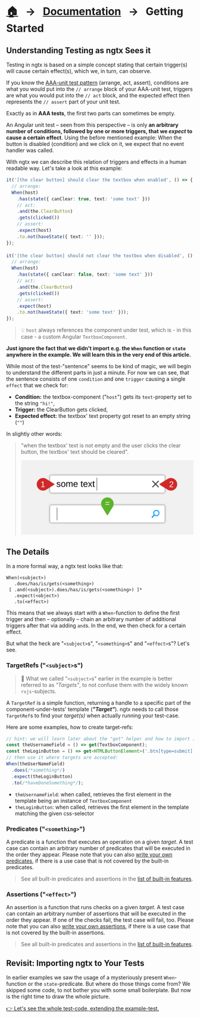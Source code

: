 [home]: ../README.md
[overview]: ./overview.md
[addngtx]: ./add-ngtx.md
[builtins]: ./built-in.md
[extensionfns]: ./extending.md

# [🏠][home] &nbsp; → &nbsp; [Documentation][overview] &nbsp; → &nbsp; **Getting Started**

## Understanding Testing as ngtx Sees it

Testing in ngtx is based on a simple concept stating that certain trigger(s) will cause certain effect(s), which we, in turn, can observe.

If you know the [AAA-unit test pattern](https://robertmarshall.dev/blog/arrange-act-and-assert-pattern-the-three-as-of-unit-testing/) (arrange, act, assert), conditions are what you would put into the `// arrange` block of your AAA-unit test, triggers are what you would put into the `// act` block, and the expected effect then represents the `// assert` part of your unit test.

Exactly as in **AAA tests**, the first two parts can sometimes be empty.

An Angular unit test – seen from this perspective – is only **an arbitrary number of conditions, followed by one or more triggers, that we _expect_ to cause a certain effect**. Using the before mentioned example: When the button is disabled (condition) and we click on it, we expect that no event handler was called.

With ngtx we can describe this relation of triggers and effects in a human readable way. Let's take a look at this example:

```ts
it('[the clear button] should clear the textbox when enabled', () => {
  // arrange:
  When(host)
    .has(state({ canClear: true, text: 'some text' }))
    // act:
    .and(the.ClearButton)
    .gets(clicked())
    // assert:
    .expect(host)
    .to.not(haveState({ text: '' }));
});

it('[the clear button] should not clear the textbox when disabled', () => {
  // arrange:
  When(host)
    .has(state({ canClear: false, text: 'some text' }))
    // act:
    .and(the.ClearButton)
    .gets(clicked())
    // assert:
    .expect(host)
    .to.not(haveState({ text: 'some text' }));
});
```

> 💡 `host` always references the component under test, which is - in this case - a custom Angular `TextboxComponent`.

**Just ignore the fact that we didn't import e.g. the `When` function or `state` anywhere in the example. We will learn this in the very end of this article.**

While most of the test-"sentence" seems to be kind of magic, we will begin to understand the different parts in just a minute. For now we can see, that the sentence consists of one `condition` and one `trigger` causing a single `effect` that we check for:

- **Condition:** the textbox-component ("`host`") gets its `text`-property set to the string `"hi!"`,
- **Trigger:** the ClearButton gets clicked,
- **Expected effect:** the textbox' text property got reset to an empty string (`""`)

In slightly other words:

> "when the textbox' text is not empty and the user clicks the clear button, the textbox' text should be cleared".
>
> ![The unit test](./media/unitTest_textbox.svg)

## The Details

In a more formal way, a ngtx test looks like that:

```
When(<subject>)
   .does/has/is/gets(<something>)
 [ .and(<subject>).does/has/is/gets(<something>) ]*
   .expect(<object>)
   .to(<effect>)
```

This means that we always start with a `When`-function to define the first trigger and then – optionally – chain an arbitrary number of additional triggers after that via adding `and`s. In the end, we then check for a certain effect.

But what the heck are "`<subject>`s", "`<something>`s" and "`<effect>`s"? Let's see.

### TargetRefs ("`<subject>`s")

> 🚨 What we called "`<subject>`s" earlier in the example is better referred to as _"Targets"_, to not confuse them with the widely known `rxjs`-subjects.

A `TargetRef` is a simple function, returning a handle to a specific part of the component-under-tests' template (**_"Target"_**). ngtx needs to call those `TargetRef`s to find your _target(s)_ when actually running your test-case.

Here are some examples, how to create target-refs:

```ts
// hint: we will learn later about the "get" helper and how to import it:
const theUsernameField = () => get(TextboxComponent);
const theLoginButton = () => get<HTMLButtonElement>('.btn[type=submit]');
// then use it where targets are accepted:
When(theUserNameField)
  .does(/*something*/)
  .expect(theLoginButton)
  .to(/*haveDoneSomething*/);
```

- `theUsernameField`: when called, retrieves the first element in the template being an instance of `TextboxComponent`
- `theLoginButton`: when called, retrieves the first element in the template matching the given css-selector

### Predicates ("`<something>`")

A predicate is a function that executes an operation on a given _target_. A test case can contain an arbitrary number of predicates that will be executed in the order they appear. Please note that you can also [write your own predicates][extensionfns], if there is a use case that is not covered by the built-in predicates.

> See all built-in predicates and assertions in the [list of built-in features][builtins].

### Assertions ("`<effect>`")

An assertion is a function that runs checks on a given _target_. A test case can contain an arbitrary number of assertions that will be executed in the order they appear. If one of the checks fail, the test case will fail, too. Please note that you can also [write your own assertions][extensionfns], if there is a use case that is not covered by the built-in assertions.

> See all built-in predicates and assertions in the [list of built-in features][builtins].

## Revisit: Importing ngtx to Your Tests

In earlier examples we saw the usage of a mysteriously present `When`-function or the `state`-predicate. But where do those things come from? We skipped some code, to not bother you with some small boilerplate. But now is the right time to draw the whole picture.

[👉 Let's see the whole test-code, extending the example-test.][addngtx]
